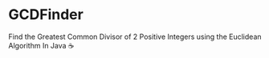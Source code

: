 # GCDFinder
Find the Greatest Common Divisor of 2 Positive Integers using the Euclidean Algorithm In Java ☕️
